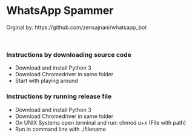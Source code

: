 <h1>WhatsApp Spammer</h1>
<p>Orginal by: https://github.com/zensajnani/whatsapp_bot</p><br>
<h3>Instructions by downloading source code</h3>
<ul>
  <li>Download and install Python 3</li>
  <li>Download Chromedriver in same folder</li>
  <li>Start with playing around</li>
</ul>
<h3>Instructions by running release file</h3>
<ul>
  <li>Download and install Python 3</li>
  <li>Download Chromedriver in same folder</li>
  <li>On UNIX Systems open terminal and run: chmod u+x (File with path)</li>
  <li>Run in command line with ./filename</li>
</ul>
